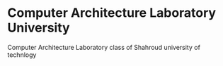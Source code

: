 # Computer Architecture Laboratory University
 Computer Architecture Laboratory class of Shahroud university of technlogy

